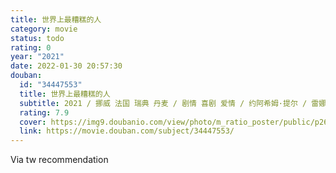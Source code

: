 ```yaml
---
title: 世界上最糟糕的人
category: movie
status: todo
rating: 0
year: "2021"
date: 2022-01-30 20:57:30
douban:
  id: "34447553"
  title: 世界上最糟糕的人
  subtitle: 2021 / 挪威 法国 瑞典 丹麦 / 剧情 喜剧 爱情 / 约阿希姆·提尔 / 雷娜特·赖因斯夫 安德斯·丹尼尔森·李
  rating: 7.9
  cover: https://img9.doubanio.com/view/photo/m_ratio_poster/public/p2668815075.jpg
  link: https://movie.douban.com/subject/34447553/
---
```


Via tw recommendation 
